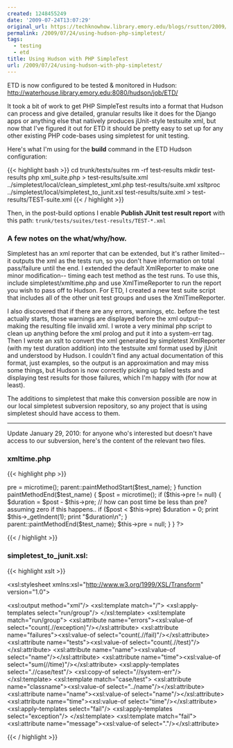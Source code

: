 ```yaml
---
created: 1248455249
date: '2009-07-24T13:07:29'
original_url: https://techknowhow.library.emory.edu/blogs/rsutton/2009/07/24/using-hudson-php-simpletest
permalink: /2009/07/24/using-hudson-php-simpletest/
tags:
  - testing
  - etd
title: Using Hudson with PHP SimpleTest
url: /2009/07/24/using-hudson-with-php-simpletest/
---
```




ETD is now configured to be tested &amp; monitored in Hudson: http://waterhouse.library.emory.edu:8080/hudson/job/ETD/

It took a bit of work to get PHP SimpleTest results into a format that Hudson can process and give detailed, granular results like it does for the Django apps or anything else that natively produces jUnit-style testsuite xml, but now that I've figured it out for ETD it should be pretty easy to set up for any other existing PHP code-bases using simpletest for unit testing.

Here's what I'm using for the **build** command in the ETD Hudson configuration:

{{< highlight bash  >}}
cd trunk/tests/suites
rm -rf test-results
mkdir test-results
php xml_suite.php > test-results/suite.xml
../simpletest/local/clean_simpletest_xml.php test-results/suite.xml
xsltproc ../simpletest/local/simpletest_to_junit.xsl test-results/suite.xml > test-results/TEST-suite.xml
{{< / highlight >}}

Then, in the post-build options I enable **Publish JUnit test result report** with this path:
``trunk/tests/suites/test-results/TEST-*.xml``

### A few notes on the what/why/how.

Simpletest has an xml reporter that can be extended, but it's rather limited-- it outputs the xml as the tests run, so you don't have information on total pass/failure until the end. I extended the default XmlReporter to make one minor modification-- timing each test method as the test runs. To use this, include simpletest/xmltime.php and use XmlTimeReporter to run the report you wish to pass off to Hudson. For ETD, I created a new test suite script that includes all of the other unit test groups and uses the XmlTimeReporter.

I also discovered that if there are any errors, warnings, etc. before the test actually starts, those warnings are displayed before the xml output-- making the resulting file invalid xml. I wrote a very minimal php script to clean up anything before the xml prolog and put it into a system-err tag. Then I wrote an xslt to convert the xml generated by simpletest XmlReporter (with my test duration addition) into the testsuite xml format used by jUnit and understood by Hudson. I couldn't find any actual documentation of this format, just examples, so the output is an approximation and may miss some things, but Hudson is now correctly picking up failed tests and displaying test results for those failures, which I'm happy with (for now at least).

The additions to simpletest that make this conversion possible are now in our local simpletest subversion repository, so any project that is using simpletest should have access to them.

* * *

Update January 29, 2010: for anyone who's interested but doesn't have access to our subversion, here's the content of the relevant two files.

### xmltime.php

{{< highlight php  >}}
<?php
/**
* extend default XmlReporter to record &amp; report time to run each test method
*/
class XmlTimeReporter extends XmlReporter {
   var $pre;
   function paintMethodStart($test_name) {
       $this->pre = microtime();
       parent::paintMethodStart($test_name);
   }
   function paintMethodEnd($test_name) {
       $post = microtime();
       if ($this->pre != null) {
           $duration = $post - $this->pre;
           // how can post time be less than pre? assuming zero if this happens..
           if ($post < $this->pre) $duration = 0;
           print $this->_getIndent(1);
           print "<time>$duration</time>\n";
       }
       parent::paintMethodEnd($test_name);
       $this->pre = null;
   }
}
?>
{{< / highlight >}}

### simpletest_to_junit.xsl:

{{< highlight xslt  >}}
<?xml version="1.0" encoding="utf-8"?>
<xsl:stylesheet xmlns:xsl="http://www.w3.org/1999/XSL/Transform"
version="1.0">
<!-- convert xml output generated by simpletest xml into junit xml format -->
<xsl:output method="xml"/>
<xsl:template match="/">
<xsl:apply-templates select="run/group"/>
</xsl:template>
<xsl:template match="run/group">
<testsuite>
   <xsl:attribute name="errors"><xsl:value-of select="count(.//exception)"/></xsl:attribute>
   <xsl:attribute name="failures"><xsl:value-of select="count(.//fail)"/></xsl:attribute>
   <xsl:attribute name="tests"><xsl:value-of select="count(.//test)"/></xsl:attribute>
   <xsl:attribute name="name"><xsl:value-of select="name"/></xsl:attribute>
   <xsl:attribute name="time"><xsl:value-of select="sum(//time)"/></xsl:attribute>
   <xsl:apply-templates select=".//case/test"/>
   <xsl:copy-of select="//system-err"/>
</testsuite>
</xsl:template>
<xsl:template match="case/test">
<testcase>
   <xsl:attribute name="classname"><xsl:value-of select="../name"/></xsl:attribute>
   <xsl:attribute name="name"><xsl:value-of select="name"/></xsl:attribute>
   <xsl:attribute name="time"><xsl:value-of select="time"/></xsl:attribute>
   <xsl:apply-templates select="fail"/>
   <xsl:apply-templates select="exception"/>
</testcase>
</xsl:template>
<xsl:template match="fail">
<failure><xsl:attribute name="message"><xsl:value-of select="."/></xsl:attribute>
   <!-- content is for stacktrace; not available / broken out by simpletest -->
</failure>
</xsl:template>
<xsl:template match="exception">
<!-- assuming same format as fail -->
<error><xsl:attribute name="message"><xsl:value-of select="."/></xsl:attribute>
   <!-- content is for stacktrace; not available / broken out by simpletest -->
</error>
</xsl:template>
</xsl:stylesheet>
{{< / highlight >}}

